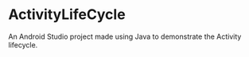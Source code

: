 # ActivityLifeCycle
An Android Studio project made using Java to demonstrate the Activity lifecycle.
